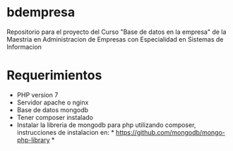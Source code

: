 # bdempresa
Repositorio para el proyecto del Curso "Base de datos en la empresa" de la Maestria en Administracion de Empresas con Especialidad en Sistemas de Informacion
# Requerimientos
- PHP version 7
- Servidor apache o nginx
- Base de datos mongodb
- Tener composer instalado
- Instalar la libreria de mongodb para php utilizando composer, instrucciones de instalacion en: * https://github.com/mongodb/mongo-php-library *
